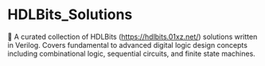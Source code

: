 # HDLBits_Solutions
📘 A curated collection of HDLBits (https://hdlbits.01xz.net/) solutions written in Verilog. Covers fundamental to advanced digital logic design concepts including combinational logic, sequential circuits, and finite state machines.
